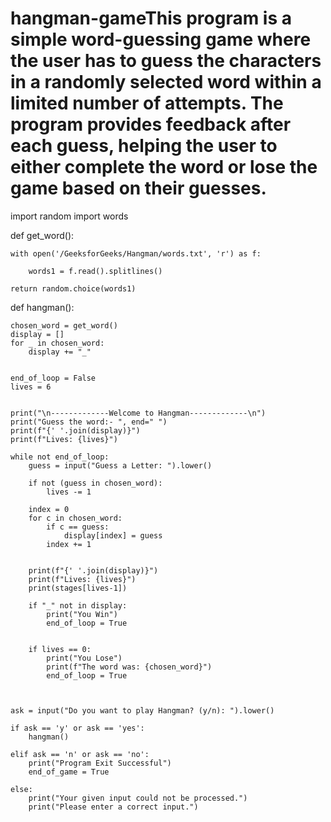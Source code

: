 # hangman-gameThis program is a simple word-guessing game where the user has to guess the characters in a randomly selected word within a limited number of attempts. The program provides feedback after each guess, helping the user to either complete the word or lose the game based on their guesses.
import random
import words
 

def get_word():
    
    with open('/GeeksforGeeks/Hangman/words.txt', 'r') as f:
        
        words1 = f.read().splitlines()
        
    return random.choice(words1)
 
def hangman():
    
    chosen_word = get_word()
    display = []
    for _ in chosen_word:
        display += "_"
 
   
    end_of_loop = False
    lives = 6
 
  
    print("\n-------------Welcome to Hangman-------------\n")
    print("Guess the word:- ", end=" ")
    print(f"{' '.join(display)}")
    print(f"Lives: {lives}")
     
    while not end_of_loop:
        guess = input("Guess a Letter: ").lower()
       
        if not (guess in chosen_word):
            lives -= 1
       
        index = 0
        for c in chosen_word: 
            if c == guess:
                display[index] = guess
            index += 1
 
       
        print(f"{' '.join(display)}")
        print(f"Lives: {lives}")
        print(stages[lives-1])
 
        if "_" not in display:
            print("You Win")
            end_of_loop = True
 
        
        if lives == 0:
            print("You Lose")
            print(f"The word was: {chosen_word}")
            end_of_loop = True
 

   
    ask = input("Do you want to play Hangman? (y/n): ").lower()
   
    if ask == 'y' or ask == 'yes':
        hangman()
    
    elif ask == 'n' or ask == 'no':
        print("Program Exit Successful")
        end_of_game = True
  
    else:
        print("Your given input could not be processed.")
        print("Please enter a correct input.")
         
        


